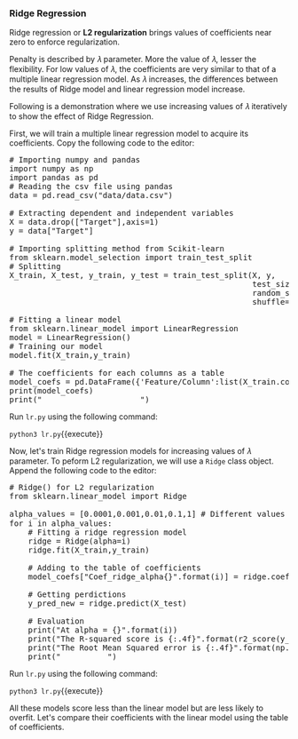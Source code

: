 ### Ridge Regression
Ridge regression or **L2 regularization** brings values of coefficients near zero to enforce regularization.

Penalty is described by 𝜆 parameter. More the value of 𝜆, lesser the flexibility. For low values of 𝜆, the coefficients are very similar to that of a multiple linear regression model. As 𝜆 increases, the differences between the results of Ridge model and linear regression model increase.

Following is a demonstration where we use increasing values of 𝜆 iteratively to show the effect of Ridge Regression.

First, we will train a multiple linear regression model to acquire its coefficients. Copy the following code to the editor:

<pre class="file" data-filename="lr.py" data-target="replace">
# Importing numpy and pandas
import numpy as np
import pandas as pd
# Reading the csv file using pandas 
data = pd.read_csv("data/data.csv")

# Extracting dependent and independent variables
X = data.drop(["Target"],axis=1)
y = data["Target"]

# Importing splitting method from Scikit-learn
from sklearn.model_selection import train_test_split
# Splitting
X_train, X_test, y_train, y_test = train_test_split(X, y,
                                                    test_size=0.3,
                                                    random_state=100,
                                                    shuffle=True)

# Fitting a linear model
from sklearn.linear_model import LinearRegression
model = LinearRegression()
# Training our model
model.fit(X_train,y_train)

# The coefficients for each columns as a table
model_coefs = pd.DataFrame({'Feature/Column':list(X_train.columns),"Coef_linear":model.coef_})
print(model_coefs)
print("_____________________")
</pre>

Run `lr.py` using the following command:

`python3 lr.py`{{execute}}

Now, let's train Ridge regression models for increasing values of 𝜆 parameter. To peform L2 regularization, we will use a `Ridge` class object. Append the following code to the editor:

<pre class="file" data-filename="lr.py" data-target="append">
# Ridge() for L2 regularization
from sklearn.linear_model import Ridge

alpha_values = [0.0001,0.001,0.01,0.1,1] # Different values for 𝜆 parameter
for i in alpha_values:
    # Fitting a ridge regression model
    ridge = Ridge(alpha=i)
    ridge.fit(X_train,y_train)

    # Adding to the table of coefficients
    model_coefs["Coef_ridge_alpha{}".format(i)] = ridge.coef_
    
    # Getting perdictions
    y_pred_new = ridge.predict(X_test)

    # Evaluation
    print("At alpha = {}".format(i))
    print("The R-squared score is {:.4f}".format(r2_score(y_test,y_pred_new)))
    print("The Root Mean Squared error is {:.4f}".format(np.sqrt(mean_squared_error(y_test,y_pred_new))))
    print("__________")
</pre>

Run `lr.py` using the following command:

`python3 lr.py`{{execute}}

All these models score less than the linear model but are less likely to overfit. Let's compare their coefficients with the linear model using the table of coefficients.